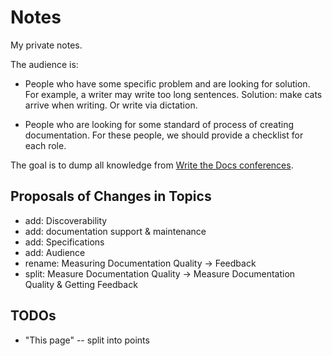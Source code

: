 Notes
=====

My private notes.

The audience is:

- People who have some specific problem and are looking for solution. For
  example, a writer may write too long sentences. Solution: make cats arrive when writing. Or write via dictation.

- People who are looking for some standard of process of creating
  documentation. For these people, we should provide a checklist for each role.

The goal is to dump all knowledge from [Write the Docs
conferences](http://conf.writethedocs.org/).

Proposals of Changes in Topics
------------------------------

- add: Discoverability
- add: documentation support & maintenance
- add: Specifications
- add: Audience
- rename: Measuring Documentation Quality -> Feedback
- split: Measure Documentation Quality -> Measure Documentation Quality &
  Getting Feedback

TODOs
-----

- "This page" -- split into points
